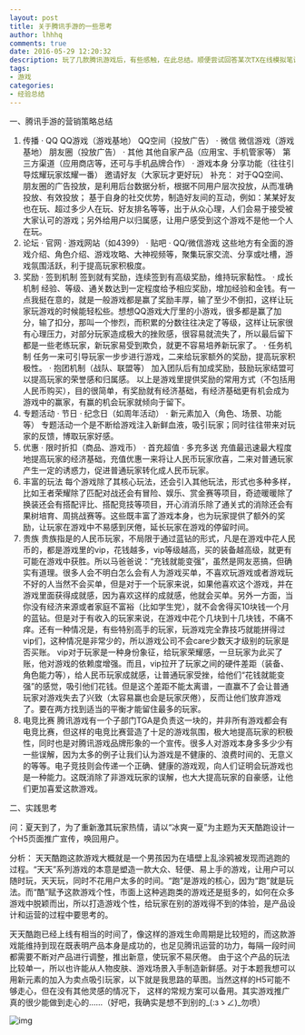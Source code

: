 ```yaml
---
layout: post
title: 关于腾讯手游的一些思考
author: lhhhq
comments: true
date: 2016-05-29 12:20:32
description: 玩了几款腾讯游戏后，有些感触，在此总结。顺便尝试回答某次TX在线模拟笔试题目（深觉自己弱鸡爆了，大神勿喷）。
tags:
- 游戏
categories:
- 经验总结
---
```


一、腾讯手游的营销策略总结

1. 传播
   · QQ
    QQ游戏（游戏基地）
    QQ空间（投放广告）
   · 微信
    微信游戏（游戏基地）
    朋友圈（投放广告）
   · 其他
    其他自家产品（应用宝、手机管家等）
    第三方渠道（应用商店等，还可与手机品牌合作）
   · 游戏本身
    分享功能（往往引导炫耀玩家炫耀一番）
    邀请好友（大家玩才更好玩）
   补充：
   对于QQ空间、朋友圈的广告投放，是利用后台数据分析，根据不同用户层次投放，从而准确投放、有效投放；
   基于自身的社交优势，制造好友间的互动，例如：某某好友也在玩、超过多少人在玩、好友排名等等，出于从众心理，人们会易于接受被大家认可的游戏；另外给用户以归属感，让用户感受到这个游戏不是他一个人在玩。
2. 论坛
   · 官网
   · 游戏网站（如4399）
   · 贴吧
   · QQ/微信游戏
   这些地方有全面的游戏介绍、角色介绍、游戏攻略、大神视频等，聚集玩家交流、分享或吐槽，游戏氛围活跃，利于提高玩家积极度。
3. 奖励
   · 签到机制
    签到就有奖励，连续签到有高级奖励，维持玩家黏性。
   · 成长机制
    经验、等级、通关数达到一定程度给予相应奖励，增加经验和金钱。有一点我挺在意的，就是一般游戏都是赢了奖励丰厚，输了至少不倒扣，这样让玩家玩游戏的时候能轻松些。想想QQ游戏大厅里的小游戏，很多都是赢了加分，输了扣分，那叫一个惨烈，而积累的分数往往决定了等级，这样让玩家很有心理压力，对部分玩家造成极大的挫败感，很容易就流失了，所以最后留下都是一些老练玩家，新玩家易受到欺负，就更不容易培养新玩家了。
   · 任务机制
    任务一来可引导玩家一步步进行游戏，二来给玩家额外的奖励，提高玩家积极性。
   · 抱团机制（战队、联盟等）
    加入团队后有加成奖励，鼓励玩家结盟可以提高玩家的荣誉感和归属感。
   以上是游戏里提供奖励的常用方式（不包括用人民币购买），目的很简单，有奖励就有经济基础，有经济基础更有机会成为游戏中的赢家，有赢的机会玩家就倾向于留下。
4. 专题活动
   · 节日
   · 纪念日（如周年活动）
   · 新元素加入（角色、场景、功能等）
   专题活动一个是不断给游戏注入新鲜血液，吸引玩家；同时往往带来对玩家的反馈，博取玩家好感。
5. 优惠
   · 限时折扣（商品、游戏币）
   · 首充超值
   · 多充多送
   充值最迅速最大程度地提高玩家的经济基础，充值优惠一来将让人民币玩家欣喜，二来对普通玩家产生一定的诱惑力，促进普通玩家转化成人民币玩家。
6. 丰富的玩法
   每个游戏除了其核心玩法，还会引入其他玩法，形式也多种多样，比如王者荣耀除了匹配对战还会有冒险、娱乐、赏金赛等项目，奇迹暖暖除了换装还会有搭配评比、搭配竞技等项目，开心消消乐除了通关式的消除还会有果树培育、周挑战赛等。这些既丰富了游戏本身，也为玩家提供了额外的奖励，让玩家在游戏中不易感到厌倦，延长玩家在游戏的停留时间。
7. 贵族
   贵族指是的人民币玩家，不局限于通过蓝钻的形式，凡是在游戏中花人民币的，都是游戏里的vip，花钱越多，vip等级越高，买的装备越高级，就更有可能在游戏中获胜。所以马爸爸说：“充钱就能变强”，虽然是网友恶搞，但确实有道理。很多人会不明白怎么会有人为游戏买单，不喜欢玩游戏或者游戏玩不好的人当然不会买单，但是对于一个玩家来说，如果他喜欢这个游戏，并在游戏里面获得成就感，因为喜欢这样的成就感，他就会买单。另外一方面，当你没有经济来源或者家庭不富裕（比如学生党），就不会舍得买10块钱一个月的蓝钻。但是对于有收入的玩家来说，在游戏中花个几块到十几块钱，不痛不痒。还有一种情况是，有些特别高手的玩家，玩游戏完全靠技巧就能拼得过vip们，这种情况是非常少的，所以游戏公司不会care少数天才级别的玩家是否买账。
   vip对于玩家是一种身份象征，给玩家荣耀感，一旦玩家为此买了账，他对游戏的依赖度增强。而且，vip拉开了玩家之间的硬件差距（装备、角色能力等），给人民币玩家成就感，让普通玩家受挫，给他们“花钱就能变强”的感觉，吸引他们花钱。但是这个差距不能太离谱，一直赢不了会让普通玩家对游戏失去了兴致（太容易赢也会是玩家厌倦），反而让他们放弃游戏了。要在两方找到适当的平衡才能留住最多的玩家。
8. 电竞比赛
   腾讯游戏有一个子部门TGA是负责这一块的，并非所有游戏都会有电竞比赛，但这样的电竞比赛营造了十足的游戏氛围，极大地提高玩家的积极性，同时也是对腾讯游戏品牌形象的一个宣传。很多人对游戏本身多多少少有一些误解，因为太多的例子让我们认为游戏是不健康的、浪费时间的、无意义的等等。电子竞技则会传递一个正确、健康的游戏观，向人们证明会玩游戏也是一种能力。这既消除了非游戏玩家的误解，也大大提高玩家的自豪感，让他们更加喜爱这款游戏。

二、实践思考

问：夏天到了，为了重新激其玩家热情，请以“冰爽一夏”为主题为天天酷跑设计一个H5页面推广宣传，唤回用户。

分析：
天天酷跑这款游戏大概就是一个男孩因为在墙壁上乱涂鸦被发现而逃跑的过程。“天天”系列游戏的本意是塑造一款大众、轻便、易上手的游戏，让用户可以随时玩，天天玩，同时不花用户太多的时间。“跑”是游戏的核心，因为“跑”就是玩法。而“酷”赋予这款游戏个性，市面上这种逃跑类的游戏还是挺多的，如何在众多游戏中脱颖而出，所以打造游戏个性，给玩家在别的游戏得不到的体验，是产品设计和运营的过程中要思考的。

天天酷跑已经上线有相当的时间了，像这样的游戏生命周期是比较短的，而这款游戏能维持到现在既表明产品本身是成功的，也足见腾讯运营的功力，每隔一段时间都需要不断对产品进行调整，推出新意，使玩家不易厌倦。
由于这个产品的玩法比较单一，所以也许能从人物皮肤、游戏场景入手制造新鲜感。对于本题我想可以用新元素的加入为卖点吸引玩家，以下就是我思路的草图。当然这样的H5可能不够走心，但在没有其他灵感的情况下， 这样的常规方案可以备用。其实游戏推广真的很少能做到走心的……（好吧，我确实是想不到别的_(:зゝ∠)_勿喷）

![img](http://ce.sysu.edu.cn/hope/UploadFiles/image/jpg/201605/20160529122559318.jpg)